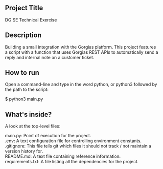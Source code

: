 ## Project Title
DG SE Technical Exercise

## Description
Building a small integration with the Gorgias platform. This project features a script with a function that uses Gorgias REST APIs to automatically send a reply and internal note
on a customer ticket.

## How to run
Open a command-line and type in the word python, or python3 followed by the path to the script: 

$ python3 main.py 

## What's inside?
A look at the top-level files:

main.py: Point of execution for the project.  <br />
.env: A text configuration file for controlling environment constants.  <br />
.gitignore: This file tells git which files it should not track / not maintain a version history for. <br />
README.md: A text file containing reference information. <br />
requirements.txt: A file listing all the dependencies for the project. 
